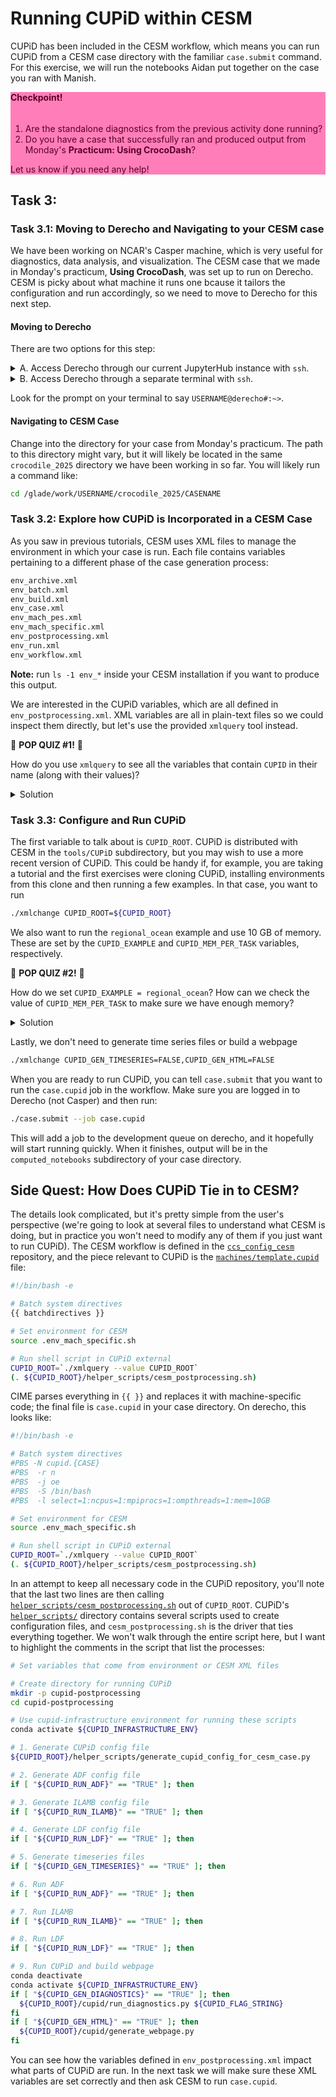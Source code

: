 # Running CUPiD within CESM

CUPiD has been included in the CESM workflow,
which means you can run CUPiD from a CESM case directory with the familiar `case.submit` command. 
For this exercise, we will run the notebooks Aidan put together on the case you ran with Manish.

<div class="alert" role="alert" style="background-color:rgb(255,126,185); color: #5C0029; border-color:rgb(255,126,185);">
<h4 style="margin-top: 0; padding-top: 0; display: inline-flex; color: #5C0029;"> <strong> Checkpoint! </strong> </h4> 
<ol>
<li> Are the standalone diagnostics from the previous activity done running? </li>
<li>Do you have a case that successfully ran and produced output from Monday's <strong>Practicum: Using CrocoDash</strong>? </li>
</ol>

Let us know if you need any help!
</div>

## Task 3:

### Task 3.1: Moving to Derecho and Navigating to your CESM case
We have been working on NCAR's Casper machine, which is very useful for diagnostics, data analysis, and visualization. The CESM case that we made in Monday's practicum, **Using CrocoDash**, was set up to run on Derecho. CESM is picky about what machine it runs one bcause it tailors the configuration and run accordingly, so we need to move to Derecho for this next step.

#### Moving to Derecho
There are two options for this step:
<div class="alert alert-info">  
<details>  
<summary>A. Access Derecho through our current JupyterHub instance with <code>ssh</code>.</summary><br>
Casper is on the same network as Derecho, so in a new terminal you can simply type:
<pre> ssh USERNAME@derecho </pre>

You will be prompted to enter your password and authenticate with DUO, and then you will be connected to a login node on Derecho.
</div>

<div class="alert alert-info">  
<details>  
<summary>B. Access Derecho through a separate terminal with <code>ssh</code>.</summary><br>
You can directly login to Derecho through any terminal using <code>ssh</code>. Run the command:
<pre> ssh USERNAME@derecho.hpc.ucar.edu </pre>

You will be prompted to enter your password and authenticate with DUO, and then you will be connected to a login node on Derecho.
</div>

Look for the prompt on your terminal to say `USERNAME@derecho#:~>`.

#### Navigating to CESM Case
Change into the directory for your case from Monday's practicum. The path to this directory might vary, but it will likely be located in the same `crocodile_2025` directory we have been working in so far. You will likely run a command like:
```bash
cd /glade/work/USERNAME/crocodile_2025/CASENAME
```

### Task 3.2: Explore how CUPiD is Incorporated in a CESM Case

As you saw in previous tutorials, CESM uses XML files to manage the environment in which your case is run.
Each file contains variables pertaining to a different phase of the case generation process:

```bash
env_archive.xml
env_batch.xml
env_build.xml
env_case.xml
env_mach_pes.xml
env_mach_specific.xml
env_postprocessing.xml
env_run.xml
env_workflow.xml
```
**Note:** run `ls -1 env_*` inside your CESM installation if you want to produce this output.

We are interested in the CUPiD variables,
which are all defined in `env_postprocessing.xml`.
XML variables are all in plain-text files so we could inspect them directly,
but let's use the provided `xmlquery` tool instead.

<div class="alert alert-warning">  
🚨 <strong>POP QUIZ #1!</strong> 🚨 

How do you use `xmlquery` to see all the variables that contain `CUPID` in their name (along with their values)?
<details>  

<summary>Solution</summary><br>

```
$ ./xmlquery -p CUPID
Results in group cupid_analysis
	CUPID_BASELINE_CASE: b.e23_alpha17f.BLT1850.ne30_t232.092
	CUPID_BASELINE_ROOT: /glade/derecho/scratch/mlevy/archive/CAcurrent.002/..
	CUPID_BASE_NYEARS: 100
	CUPID_BASE_STARTDATE: 0001-01-01
	CUPID_EXAMPLE: key_metrics
	CUPID_NYEARS: 1
	CUPID_STARTDATE: 0001-01-01
	CUPID_TS_DIR: /glade/derecho/scratch/mlevy/archive/CAcurrent.002/..

Results in group cupid_config
	CUPID_GEN_DIAGNOSTICS: TRUE
	CUPID_GEN_HTML: TRUE
	CUPID_GEN_TIMESERIES: TRUE
	CUPID_ROOT: /glade/work/mlevy/codes/CESM/cesm3_0_alpha07c_CROCO/tools/CUPiD

Results in group cupid_environments
	CUPID_ANALYSIS_ENV: cupid-analysis
	CUPID_INFRASTRUCTURE_ENV: cupid-infrastructure

Results in group cupid_run_components
	CUPID_MEM_PER_TASK: 10
	CUPID_NTASKS: 1
	CUPID_RUN_ADF: FALSE
	CUPID_RUN_ALL: TRUE
	CUPID_RUN_ATM: FALSE
	CUPID_RUN_GLC: FALSE
	CUPID_RUN_ICE: FALSE
	CUPID_RUN_LND: FALSE
	CUPID_RUN_OCN: FALSE
	CUPID_RUN_ROF: FALSE
	CUPID_TASKS_PER_NODE: 128
```
</details>
</div>

### Task 3.3: Configure and Run CUPiD

The first variable to talk about is `CUPID_ROOT`.
CUPiD is distributed with CESM in the `tools/CUPiD` subdirectory,
but you may wish to use a more recent version of CUPiD.
This could be handy if, for example,
you are taking a tutorial and the first exercises were cloning CUPiD,
installing environments from this clone and then running a few examples.
In that case, you want to run

```bash
./xmlchange CUPID_ROOT=${CUPID_ROOT}
```

We also want to run the `regional_ocean` example and use 10 GB of memory.
These are set by the `CUPID_EXAMPLE` and `CUPID_MEM_PER_TASK` variables, respectively.

<div class="alert alert-warning">  
🚨 <strong>POP QUIZ #2!</strong> 🚨 

How do we set `CUPID_EXAMPLE = regional_ocean`? 
How can we check the value of `CUPID_MEM_PER_TASK` to make sure we have enough memory?
<details>  

<summary>Solution</summary><br>

```bash
./xmlchange CUPID_EXAMPLE=regional_ocean
./xmlquery CUPID_MEM_PER_TASK
```
</details>
</div>

Lastly, we don't need to generate time series files or build a webpage

```bash
./xmlchange CUPID_GEN_TIMESERIES=FALSE,CUPID_GEN_HTML=FALSE
```

When you are ready to run CUPiD, you can tell `case.submit` that you want to run the `case.cupid` job in the workflow.
Make sure you are logged in to Derecho (not Casper) and then run:

```bash
./case.submit --job case.cupid
```

This will add a job to the development queue on derecho,
and it hopefully will start running quickly.
When it finishes, output will be in the `computed_notebooks` subdirectory of your case directory.

## Side Quest: How Does CUPiD Tie in to CESM?

The details look complicated, but it's pretty simple from the user's perspective
(we're going to look at several files to understand what CESM is doing,
but in practice you won't need to modify any of them if you just want to run CUPiD).
The CESM workflow is defined in the [`ccs_config_cesm`](https://github.com/ESMCI/ccs_config_cesm) repository,
and the piece relevant to CUPiD is the [`machines/template.cupid`](https://github.com/ESMCI/ccs_config_cesm/blob/main/machines/template.cupid) file:

```bash
#!/bin/bash -e

# Batch system directives
{{ batchdirectives }}

# Set environment for CESM
source .env_mach_specific.sh

# Run shell script in CUPiD external
CUPID_ROOT=`./xmlquery --value CUPID_ROOT`
(. ${CUPID_ROOT}/helper_scripts/cesm_postprocessing.sh)
```

CIME parses everything in `{{ }}` and replaces it with machine-specific code;
the final file is `case.cupid` in your case directory.
On derecho, this looks like:

```bash
#!/bin/bash -e

# Batch system directives
#PBS -N cupid.{CASE}
#PBS  -r n
#PBS  -j oe
#PBS  -S /bin/bash
#PBS  -l select=1:ncpus=1:mpiprocs=1:ompthreads=1:mem=10GB

# Set environment for CESM
source .env_mach_specific.sh

# Run shell script in CUPiD external
CUPID_ROOT=`./xmlquery --value CUPID_ROOT`
(. ${CUPID_ROOT}/helper_scripts/cesm_postprocessing.sh)
```

In an attempt to keep all necessary code in the CUPiD repository,
you'll note that the last two lines are then calling [`helper_scripts/cesm_postprocessing.sh`](https://github.com/NCAR/CUPiD/blob/main/helper_scripts/cesm_postprocessing.sh) out of `CUPID_ROOT`.
CUPiD's [`helper_scripts/`](https://github.com/NCAR/CUPiD/blob/main/helper_scripts/) directory contains several scripts used to create configuration files,
and `cesm_postprocessing.sh` is the driver that ties everything together.
We won't walk through the entire script here,
but I want to highlight the comments in the script that list the processes:

```bash
# Set variables that come from environment or CESM XML files

# Create directory for running CUPiD
mkdir -p cupid-postprocessing
cd cupid-postprocessing

# Use cupid-infrastructure environment for running these scripts
conda activate ${CUPID_INFRASTRUCTURE_ENV}

# 1. Generate CUPiD config file
${CUPID_ROOT}/helper_scripts/generate_cupid_config_for_cesm_case.py

# 2. Generate ADF config file
if [ "${CUPID_RUN_ADF}" == "TRUE" ]; then

# 3. Generate ILAMB config file
if [ "${CUPID_RUN_ILAMB}" == "TRUE" ]; then

# 4. Generate LDF config file
if [ "${CUPID_RUN_LDF}" == "TRUE" ]; then

# 5. Generate timeseries files
if [ "${CUPID_GEN_TIMESERIES}" == "TRUE" ]; then

# 6. Run ADF
if [ "${CUPID_RUN_ADF}" == "TRUE" ]; then

# 7. Run ILAMB
if [ "${CUPID_RUN_ILAMB}" == "TRUE" ]; then

# 8. Run LDF
if [ "${CUPID_RUN_LDF}" == "TRUE" ]; then

# 9. Run CUPiD and build webpage
conda deactivate
conda activate ${CUPID_INFRASTRUCTURE_ENV}
if [ "${CUPID_GEN_DIAGNOSTICS}" == "TRUE" ]; then
  ${CUPID_ROOT}/cupid/run_diagnostics.py ${CUPID_FLAG_STRING}
fi
if [ "${CUPID_GEN_HTML}" == "TRUE" ]; then
  ${CUPID_ROOT}/cupid/generate_webpage.py
fi
```

You can see how the variables defined in `env_postprocessing.xml` impact what parts of CUPiD are run.
In the next task we will make sure these XML variables are set correctly and then ask CESM to run `case.cupid`.